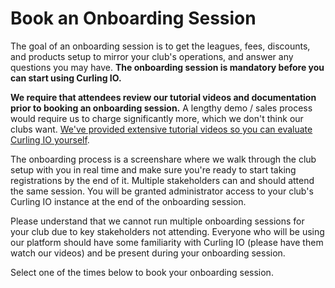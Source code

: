 # Book an Onboarding Session

The goal of an onboarding session is to get the leagues, fees, discounts, and products setup to mirror your club's operations, and answer any questions you may have. **The onboarding session is mandatory before you can start using Curling IO.**

**We require that attendees review our tutorial videos and documentation prior to booking an onboarding session.** A lengthy demo / sales process would require us to charge significantly more, which we don't think our clubs want. [We've provided extensive tutorial videos so you can evaluate Curling IO yourself](https://www.youtube.com/@curlingio).

The onboarding process is a screenshare where we walk through the club setup with you in real time and make sure you're ready to start taking registrations by the end of it. Multiple stakeholders can and should attend the same session. You will be granted administrator access to your club's Curling IO instance at the end of the onboarding session.

Please understand that we cannot run multiple onboarding sessions for your club due to key stakeholders not attending. Everyone who will be using our platform should have some familiarity with Curling IO (please have them watch our videos) and be present during your onboarding session.

Select one of the times below to book your onboarding session.
